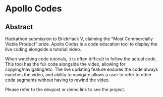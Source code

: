 # Apollo Codes

## Abstract

Hackathon submission to BrickHack V, claiming the "Most Commercially Viable Product" prize. Apollo Codes is a code education tool to display the live coding alongside a tutorial video. 

When watching code tutorials, it is often difficult to follow the actual code. This tool has the full code alongside the video, allowing for copying/navigating/etc. The live updating feature ensures the code always matches the video, and ability to navigate allows a user to refer to other code segments without having to rewind the video.

Please refer to the devpost or demo link to see the project.